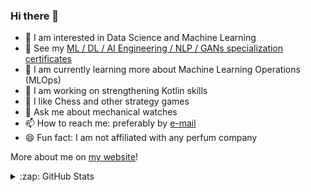 ### Hi there 👋

<!--
**rmarquis/rmarquis** is a ✨ _special_ ✨ repository because its `README.md` (this file) appears on your GitHub profile.

Here are some ideas to get you started:

- 🔭 I'm currently working on ...
- 🌱 I'm currently learning ...
- 👯 I'm looking to collaborate on ...
- 🤔 I'm looking for help with ...
- 💬 Ask me about ...
- 📫 How to reach me: ...
- 😄 Pronouns: ...
- ⚡ Fun fact: ...
-->

- 🔭 I am interested in Data Science and Machine Learning
- 🧭 See my [ML / DL / AI Engineering / NLP / GANs specialization certificates](https://rmarquis.github.io)
- 🌱 I am currently learning more about Machine Learning Operations (MLOps)
- 🎯 I am working on strengthening Kotlin skills
- 🎲 I like Chess and other strategy games
- 💬 Ask me about mechanical watches
- 📫 How to reach me: preferably by [e-mail](mailto:remy.marquis@gmail.com)
- 😄 Fun fact: I am not affiliated with any perfum company

More about me on [my website](https://rmarquis.github.io)!

<details>
  <summary>:zap: GitHub Stats</summary>

  ![](https://github.com/rmarquis/github-stats/blob/master/generated/overview.svg#gh-dark-mode-only) 
  ![](https://github.com/rmarquis/github-stats/blob/master/generated/languages.svg#gh-dark-mode-only)
  ![](https://github.com/rmarquis/github-stats/blob/master/generated/overview.svg#gh-light-mode-only)
  ![](https://github.com/rmarquis/github-stats/blob/master/generated/languages.svg#gh-light-mode-only)

</details>

